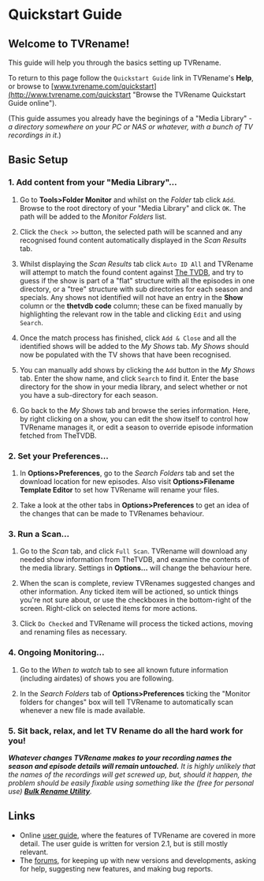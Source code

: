 # Quickstart Guide

## Welcome to TVRename!

This guide will help you through the basics setting up TVRename.

To return to this page follow the `Quickstart Guide` link in TVRename's **Help**, or browse to [www.tvrename.com/quickstart](http://www.tvrename.com/quickstart "Browse the TVRename Quickstart Guide online").

(This guide assumes you already have the beginings of a "Media Library" - *a directory somewhere on your PC or NAS or whatever, with a bunch of TV recordings in it*.)

## Basic Setup

### 1. Add content from your "Media Library"...

 1. Go to **Tools>Folder Monitor** and whilst on the *Folder* tab click `Add`. Browse to the root directory of your "Media Library" and click `OK`. The path will be added to the *Monitor Folders* list.

 2. Click the `Check >>` button, the selected path will be scanned and any recognised found content automatically displayed in the *Scan Results* tab.
 
 3. Whilst displaying the *Scan Results* tab click `Auto ID All` and TVRename will attempt to match the found content against [The TVDB](http://thetvdb.com "Visit thetvdb.com"), and try to guess if the show is part of a "flat" structure with all the episodes in one directory, or a "tree" structure with sub directories for each season and specials.
 Any shows not identified will not have an entry in the **Show** column or the **thetvdb code** column; these can be fixed manually by highlighting the relevant row in the table and clicking `Edit` and using `Search`. 

 4. Once the match process has finished, click `Add & Close` and all the identified shows will be added to the *My Shows* tab.
 *My Shows* should now be populated with the TV shows that have been recognised.
 
 5. You can manually add shows by clicking the `Add` button in the *My Shows* tab. Enter the show name, and click `Search` to find it. 
 Enter the base directory for the show in your media library, and select whether or not you have a sub-directory for each season.

 6. Go back to the *My Shows* tab and browse the series information. Here, by right clicking on a show, you can edit the show itself to control how TVRename manages it, or edit a season to override episode information fetched from TheTVDB.

### 2. Set your Preferences...

 1. In **Options>Preferences**, go to the *Search Folders* tab and set the download location for new episodes. Also visit **Options>Filename Template Editor** to set how TVRename will rename your files.

 2. Take a look at the other tabs in **Options>Preferences** to get an idea of the changes that can be made to TVRenames behaviour.
 
### 3. Run a Scan...

 1. Go to the *Scan* tab, and click `Full Scan`. TVRename will download any needed show information from TheTVDB, and examine the contents of the media library. Settings in **Options...** will change the behaviour here.

 2. When the scan is complete, review TVRenames suggested changes and other information. Any ticked item will be actioned, so untick things you're not sure about, or use the checkboxes in the bottom-right of the screen. Right-click on selected items for more actions.

 3. Click `Do Checked` and TVRename will process the ticked actions, moving and renaming files as necessary.

### 4. Ongoing Monitoring...

 1. Go to the *When to watch* tab to see all known future information (including airdates) of shows you are following.
 
 2. In the *Search Folders* tab of **Options>Preferences** ticking the "Monitor folders for changes" box will tell TVRename to automatically scan whenever a new file is made available.

### 5. Sit back, relax, and let TV Rename do all the hard work for you!

***Whatever changes TVRename makes to your recording names the season and episode details will remain untouched.***
*It is highly unlikely that the names of the recordings will get screwed up, but, should it happen, the problem should be easily fixable using something like the (free for personal use) **[Bulk Rename Utility](http://www.bulkrenameutility.co.uk "Visit www.bulkrenameutility.co.uk")**.*

## Links
* Online [user guide](userguide), where the features of TVRename are covered in more detail. The user guide is written for version 2.1, but is still mostly relevant.
* The [forums](https://groups.google.com/forum/#!forum/tvrename), for keeping up with new versions and developments, asking for help, suggesting new features, and making bug reports.
